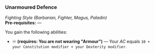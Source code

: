 ### Unarmoured Defence
*Fighting Style (Barbarian, Fighter, Magus, Paladin)*  
**Pre-requisites:** —  

You gain the following abilities:
* ♾️ **(requires: You are not wearing "Armour")** — Your *AC* equals `10 + your Constitution modifier + your Dexterity modifier`.
